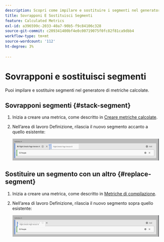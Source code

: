 ```yaml
---
description: Scopri come impilare e sostituire i segmenti nel generatore di metriche calcolate.
title: Sovrapponi E Sostituisci Segmenti
feature: Calculated Metrics
exl-id: a396599c-2033-40a7-90b5-f9c84106c328
source-git-commit: c209341400bf4e0c00719075f0fc82f81ca9dbb4
workflow-type: tm+mt
source-wordcount: '112'
ht-degree: 3%

---
```


# Sovrapponi e sostituisci segmenti

Puoi impilare e sostituire segmenti nel generatore di metriche calcolate.

## Sovrapponi segmenti {#stack-segment}

1. Inizia a creare una metrica, come descritto in [Creare metriche calcolate](/help/components/calc-metrics/cm-workflow/cm-build-metrics.md).

1. Nell’area di lavoro Definizione, rilascia il nuovo segmento accanto a quello esistente:

   ![Area di lavoro di definizione che mostra la metrica Visitatori USA rilasciata accanto ai visitatori internazionali esistenti.](assets/segment-stack.png)

## Sostituire un segmento con un altro {#replace-segment}

1. Inizia a creare una metrica, come descritto in [Metriche di compilazione](/help/components/calc-metrics/cm-workflow/cm-build-metrics.md).

1. Nell’area di lavoro Definizione, rilascia il nuovo segmento sopra quello esistente:

   ![Area di lavoro di definizione che mostra i visitatori USA rilasciati sopra la metrica Visitatori internazionali.](assets/segment-replace.png)
